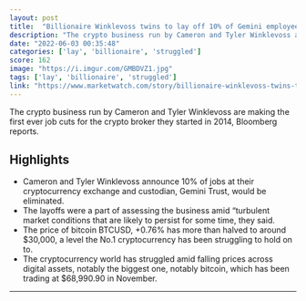 ```yaml
---
layout: post
title:  "Billionaire Winklevoss twins to lay off 10% of Gemini employees, blaming 'crypto winter'"
description: "The crypto business run by Cameron and Tyler Winklevoss are making the first ever job cuts for the crypto broker they started in 2014, Bloomberg reports."
date: "2022-06-03 00:35:48"
categories: ['lay', 'billionaire', 'struggled']
score: 162
image: "https://i.imgur.com/GMBDVZ1.jpg"
tags: ['lay', 'billionaire', 'struggled']
link: "https://www.marketwatch.com/story/billionaire-winklevoss-twins-to-lay-off-10-of-gemini-employees-blaming-crypto-winter-11654175972"
---
```


The crypto business run by Cameron and Tyler Winklevoss are making the first ever job cuts for the crypto broker they started in 2014, Bloomberg reports.

## Highlights

- Cameron and Tyler Winklevoss announce 10% of jobs at their cryptocurrency exchange and custodian, Gemini Trust, would be eliminated.
- The layoffs were a part of assessing the business amid “turbulent market conditions that are likely to persist for some time, they said.
- The price of bitcoin BTCUSD, +0.76% has more than halved to around $30,000, a level the No.1 cryptocurrency has been struggling to hold on to.
- The cryptocurrency world has struggled amid falling prices across digital assets, notably the biggest one, notably bitcoin, which has been trading at $68,990.90 in November.

---
